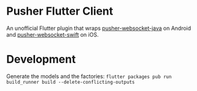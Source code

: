 # Pusher Flutter Client
An unofficial Flutter plugin that wraps [pusher-websocket-java](https://github.com/pusher/pusher-websocket-java) on Android and [pusher-websocket-swift](https://github.com/pusher/pusher-websocket-swift) on iOS.

# Development
Generate the models and the factories: `flutter packages pub run build_runner build --delete-conflicting-outputs`